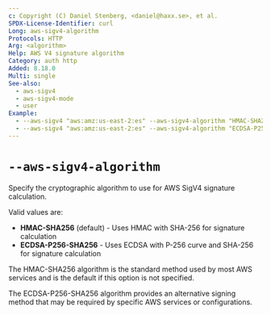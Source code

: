 ```yaml
---
c: Copyright (C) Daniel Stenberg, <daniel@haxx.se>, et al.
SPDX-License-Identifier: curl
Long: aws-sigv4-algorithm
Protocols: HTTP
Arg: <algorithm>
Help: AWS V4 signature algorithm
Category: auth http
Added: 8.18.0
Multi: single
See-also:
  - aws-sigv4
  - aws-sigv4-mode
  - user
Example:
  - --aws-sigv4 "aws:amz:us-east-2:es" --aws-sigv4-algorithm "HMAC-SHA256" --user "key:secret" $URL
  - --aws-sigv4 "aws:amz:us-east-2:es" --aws-sigv4-algorithm "ECDSA-P256-SHA256" --user "key:secret" $URL
---
```


# `--aws-sigv4-algorithm`

Specify the cryptographic algorithm to use for AWS SigV4 signature calculation.

Valid values are:
- **HMAC-SHA256** (default) - Uses HMAC with SHA-256 for signature calculation
- **ECDSA-P256-SHA256** - Uses ECDSA with P-256 curve and SHA-256 for signature calculation

The HMAC-SHA256 algorithm is the standard method used by most AWS services and is the default if this option is not specified.

The ECDSA-P256-SHA256 algorithm provides an alternative signing method that may be required by specific AWS services or configurations.
